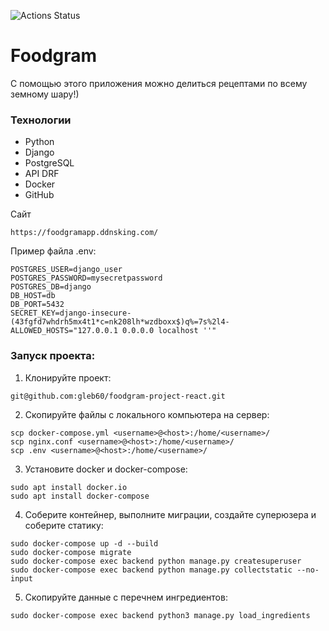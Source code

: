 ![Actions Status](https://github.com/gleb60/foodgram-project-react/actions/workflows/main.yml/badge.svg)
# Foodgram
 С помощью этого приложения можно делиться рецептами по всему земному шару!)<br/>
### Технологии
- Python 
- Django 
- PostgreSQL 
- API DRF 
- Docker 
- GitHub

Сайт

```
https://foodgramapp.ddnsking.com/
```
Пример файла .env:
```
POSTGRES_USER=django_user
POSTGRES_PASSWORD=mysecretpassword
POSTGRES_DB=django
DB_HOST=db
DB_PORT=5432
SECRET_KEY=django-insecure-(43fgfd7whdrh5mx4t1*c=nk208lh*wzdboxx$)q%=7s%2l4-
ALLOWED_HOSTS="127.0.0.1 0.0.0.0 localhost ''"
```
### Запуск проекта:
1. Клонируйте проект:
```commandline
git@github.com:gleb60/foodgram-project-react.git
```
2. Скопируйте файлы с локального компьютера на сервер:
```
scp docker-compose.yml <username>@<host>:/home/<username>/
scp nginx.conf <username>@<host>:/home/<username>/
scp .env <username>@<host>:/home/<username>/
```
3. Установите docker и docker-compose:
```
sudo apt install docker.io 
sudo apt install docker-compose
```
4. Соберите контейнер, выполните миграции, создайте суперюзера и соберите статику:
```
sudo docker-compose up -d --build
sudo docker-compose migrate
sudo docker-compose exec backend python manage.py createsuperuser
sudo docker-compose exec backend python manage.py collectstatic --no-input
```
5. Скопируйте данные с перечнем ингредиентов:
```
sudo docker-compose exec backend python3 manage.py load_ingredients
```